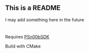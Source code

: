 ## This is a README

I may add something here in the future


#
Requires [PSn00bSDK](https://github.com/Lameguy64/PSn00bSDK)

Build with CMake